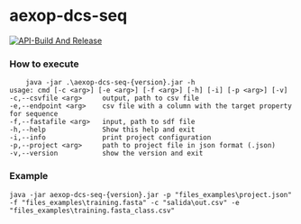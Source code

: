 # aexop-dcs-seq

[![API-Build And Release](https://github.com/cicese-biocom/aexop-dcs-seq/actions/workflows/maven_release.yml/badge.svg)](https://github.com/cicese-biocom/aexop-dcs-seq/actions/workflows/maven_release.yml)

### How to execute

```shell
    java -jar .\aexop-dcs-seq-{version}.jar -h
usage: cmd [-c <arg>] [-e <arg>] [-f <arg>] [-h] [-i] [-p <arg>] [-v]
-c,--csvfile <arg>     output, path to csv file
-e,--endpoint <arg>    csv file with a column with the target property for sequence
-f,--fastafile <arg>   input, path to sdf file
-h,--help              Show this help and exit
-i,--info              print project configuration
-p,--project <arg>     path to project file in json format (.json)
-v,--version           show the version and exit
```

### Example

```shell
java -jar aexop-dcs-seq-{version}.jar -p "files_examples\project.json" -f "files_examples\training.fasta" -c "salida\out.csv" -e "files_examples\training.fasta_class.csv"
```